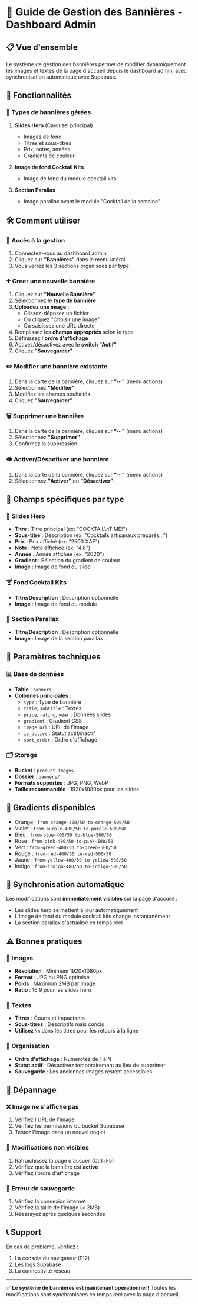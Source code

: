 # 🎨 Guide de Gestion des Bannières - Dashboard Admin

## 📋 Vue d'ensemble

Le système de gestion des bannières permet de modifier dynamiquement les images et textes de la page d'accueil depuis le dashboard admin, avec synchronisation automatique avec Supabase.

## 🚀 Fonctionnalités

### 🎯 Types de bannières gérées

1. **Slides Hero** (Carousel principal)
   - Images de fond
   - Titres et sous-titres
   - Prix, notes, années
   - Gradients de couleur

2. **Image de fond Cocktail Kits**
   - Image de fond du module cocktail kits

3. **Section Parallax**
   - Image parallax avant le module "Cocktail de la semaine"

## 🛠️ Comment utiliser

### 📁 Accès à la gestion

1. Connectez-vous au dashboard admin
2. Cliquez sur **"Bannières"** dans le menu latéral
3. Vous verrez les 3 sections organisées par type

### ➕ Créer une nouvelle bannière

1. Cliquez sur **"Nouvelle Bannière"**
2. Sélectionnez le **type de bannière**
3. **Uploadez une image** :
   - Glissez-déposez un fichier
   - Ou cliquez "Choisir une image"
   - Ou saisissez une URL directe
4. Remplissez les **champs appropriés** selon le type
5. Définissez l'**ordre d'affichage**
6. Activez/désactivez avec le **switch "Actif"**
7. Cliquez **"Sauvegarder"**

### ✏️ Modifier une bannière existante

1. Dans la carte de la bannière, cliquez sur **"⋯"** (menu actions)
2. Sélectionnez **"Modifier"**
3. Modifiez les champs souhaités
4. Cliquez **"Sauvegarder"**

### 🗑️ Supprimer une bannière

1. Dans la carte de la bannière, cliquez sur **"⋯"** (menu actions)
2. Sélectionnez **"Supprimer"**
3. Confirmez la suppression

### 👁️ Activer/Désactiver une bannière

1. Dans la carte de la bannière, cliquez sur **"⋯"** (menu actions)
2. Sélectionnez **"Activer"** ou **"Désactiver"**

## 📝 Champs spécifiques par type

### 🎠 Slides Hero
- **Titre** : Titre principal (ex: "COCKTAIL\nTIME!")
- **Sous-titre** : Description (ex: "Cocktails artisanaux préparés...")
- **Prix** : Prix affiché (ex: "2500 XAF")
- **Note** : Note affichée (ex: "4.8")
- **Année** : Année affichée (ex: "2020")
- **Gradient** : Sélection du gradient de couleur
- **Image** : Image de fond du slide

### 🍸 Fond Cocktail Kits
- **Titre/Description** : Description optionnelle
- **Image** : Image de fond du module

### 🌅 Section Parallax
- **Titre/Description** : Description optionnelle
- **Image** : Image de la section parallax

## 🔧 Paramètres techniques

### 📊 Base de données
- **Table** : `banners`
- **Colonnes principales** :
  - `type` : Type de bannière
  - `title`, `subtitle` : Textes
  - `price`, `rating`, `year` : Données slides
  - `gradient` : Gradient CSS
  - `image_url` : URL de l'image
  - `is_active` : Statut actif/inactif
  - `sort_order` : Ordre d'affichage

### 🗂️ Storage
- **Bucket** : `product-images`
- **Dossier** : `banners/`
- **Formats supportés** : JPG, PNG, WebP
- **Taille recommandée** : 1920x1080px pour les slides

## 🎨 Gradients disponibles

- Orange : `from-orange-400/50 to-orange-500/50`
- Violet : `from-purple-400/50 to-purple-500/50`
- Bleu : `from-blue-400/50 to-blue-500/50`
- Rose : `from-pink-400/50 to-pink-500/50`
- Vert : `from-green-400/50 to-green-500/50`
- Rouge : `from-red-400/50 to-red-500/50`
- Jaune : `from-yellow-400/50 to-yellow-500/50`
- Indigo : `from-indigo-400/50 to-indigo-500/50`

## 🔄 Synchronisation automatique

Les modifications sont **immédiatement visibles** sur la page d'accueil :
- Les slides hero se mettent à jour automatiquement
- L'image de fond du module cocktail kits change instantanément
- La section parallax s'actualise en temps réel

## ⚠️ Bonnes pratiques

### 📸 Images
- **Résolution** : Minimum 1920x1080px
- **Format** : JPG ou PNG optimisé
- **Poids** : Maximum 2MB par image
- **Ratio** : 16:9 pour les slides hero

### 📝 Textes
- **Titres** : Courts et impactants
- **Sous-titres** : Descriptifs mais concis
- **Utilisez `\n`** dans les titres pour les retours à la ligne

### 🎯 Organisation
- **Ordre d'affichage** : Numérotez de 1 à N
- **Statut actif** : Désactivez temporairement au lieu de supprimer
- **Sauvegarde** : Les anciennes images restent accessibles

## 🚨 Dépannage

### ❌ Image ne s'affiche pas
1. Vérifiez l'URL de l'image
2. Vérifiez les permissions du bucket Supabase
3. Testez l'image dans un nouvel onglet

### 🔄 Modifications non visibles
1. Rafraîchissez la page d'accueil (Ctrl+F5)
2. Vérifiez que la bannière est **active**
3. Vérifiez l'ordre d'affichage

### 💾 Erreur de sauvegarde
1. Vérifiez la connexion internet
2. Vérifiez la taille de l'image (< 2MB)
3. Réessayez après quelques secondes

## 📞 Support

En cas de problème, vérifiez :
1. La console du navigateur (F12)
2. Les logs Supabase
3. La connectivité réseau

---

✅ **Le système de bannières est maintenant opérationnel !**
Toutes les modifications sont synchronisées en temps réel avec la page d'accueil.
